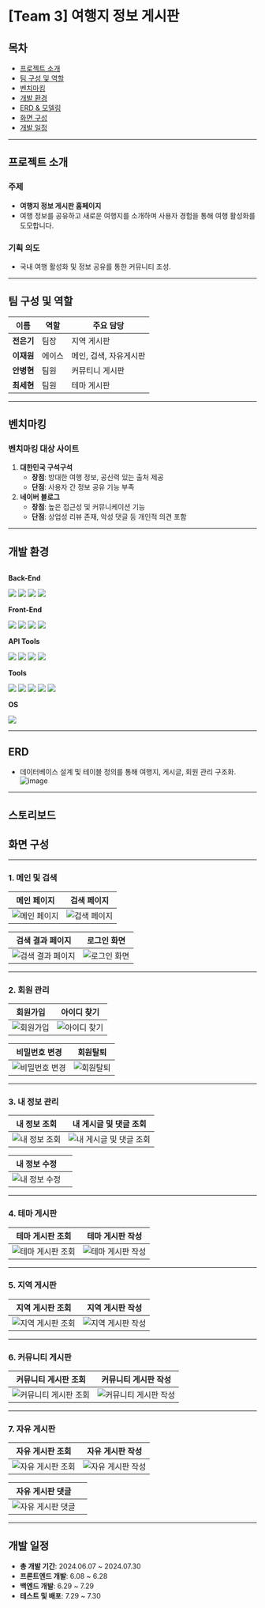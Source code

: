# [Team 3] 여행지 정보 게시판

## 목차
- [프로젝트 소개](#프로젝트-소개)
- [팀 구성 및 역할](#팀-구성-및-역할)
- [벤치마킹](#벤치마킹)
- [개발 환경](#개발-환경)
- [ERD & 모델링](#erd--모델링)
- [화면 구성](#화면-구성)
- [개발 일정](#개발-일정)

---

## 프로젝트 소개
### 주제
- **여행지 정보 게시판 홈페이지**
- 여행 정보를 공유하고 새로운 여행지를 소개하며 사용자 경험을 통해 여행 활성화를 도모합니다.

### 기획 의도
- 국내 여행 활성화 및 정보 공유를 통한 커뮤니티 조성.

---

## 팀 구성 및 역할
| 이름       | 역할      | 주요 담당 |
|------------|-----------|-----------|
| **전은기** | 팀장      | 지역 게시판 |
| **이재원** | 에이스    | 메인, 검색, 자유게시판  |
| **안병현** | 팀원      | 커뮤티니 게시판 |
| **최세현** | 팀원      | 테마 게시판 |

---

## 벤치마킹
### 벤치마킹 대상 사이트
1. **대한민국 구석구석**
   - **장점**: 방대한 여행 정보, 공신력 있는 출처 제공
   - **단점**: 사용자 간 정보 공유 기능 부족
2. **네이버 블로그**
   - **장점**: 높은 접근성 및 커뮤니케이션 기능
   - **단점**: 상업성 리뷰 존재, 악성 댓글 등 개인적 의견 포함

---

## 개발 환경
<div style="display:flex; flex-direction:column; align-items:flex-start;">
    <!-- Back-End -->
    <p><strong>Back-End</strong></p>
    <div>
        <img src="https://img.shields.io/badge/JDBC-007396?style=for-the-badge&logo=Java&logoColor=white">
        <img src="https://img.shields.io/badge/Lombok-FFA500?style=for-the-badge&logo=Java&logoColor=white">
        <img src="https://img.shields.io/badge/ApacheTomcat-F8DC75?style=for-the-badge&logo=apachetomcat&logoColor=white">
        <img src="https://img.shields.io/badge/Oracle-F80000?style=for-the-badge&logo=Oracle&logoColor=white">
    </div>
    <!-- Front-End -->
    <p><strong>Front-End</strong></p>
    <div>
        <img src="https://img.shields.io/badge/HTML5-E34F26?style=for-the-badge&logo=HTML5&logoColor=white">
        <img src="https://img.shields.io/badge/CSS3-1572B6?style=for-the-badge&logo=CSS3&logoColor=white">
        <img src="https://img.shields.io/badge/JavaScript-F7DF1E?style=for-the-badge&logo=JavaScript&logoColor=white">
        <img src="https://img.shields.io/badge/jQuery-0769AD?style=for-the-badge&logo=jQuery&logoColor=white">
    </div>
    <!-- API Tools -->
    <p><strong>API Tools</strong></p>
    <div>
        <img src="https://img.shields.io/badge/Ajax-FF007F?style=for-the-badge&logo=Ajax&logoColor=white">
        <img src="https://img.shields.io/badge/JSON-000000?style=for-the-badge&logo=JSON&logoColor=white">
        <img src="https://img.shields.io/badge/Gson-FFCA28?style=for-the-badge&logo=Google&logoColor=white">
        <img src="https://img.shields.io/badge/KakaoMap%20API-FFCD00?style=for-the-badge&logo=Kakao&logoColor=black">
    </div>
    <!-- Tools -->
    <p><strong>Tools</strong></p>
    <div>
        <img src="https://img.shields.io/badge/GitHub-181717?style=for-the-badge&logo=GitHub&logoColor=white">
        <img src="https://img.shields.io/badge/Sourcetree-0052CC?style=for-the-badge&logo=Sourcetree&logoColor=white">
        <img src="https://img.shields.io/badge/ERD%20Cloud-00C4B3?style=for-the-badge&logo=Database&logoColor=white">
        <img src="https://img.shields.io/badge/VisualStudioCode-007ACC?style=for-the-badge&logo=VisualStudioCode&logoColor=white">
        <img src="https://img.shields.io/badge/Eclipse-2C2255?style=for-the-badge&logo=Eclipse&logoColor=white">
    </div>
    <!-- OS -->
    <p><strong>OS</strong></p>
    <div>
        <img src="https://img.shields.io/badge/Windows-0078D6?style=for-the-badge&logo=Windows&logoColor=white">
    </div>
</div>




---

## ERD
- 데이터베이스 설계 및 테이블 정의를 통해 여행지, 게시글, 회원 관리 구조화.
![image](https://github.com/user-attachments/assets/a50edbb8-e4c0-46ad-97be-a7bcc063bb9f)

---

## 스토리보드

## 화면 구성

---

### 1. 메인 및 검색
| 메인 페이지 | 검색 페이지 |
|-------------|-------------|
| ![메인 페이지](https://raw.githubusercontent.com/team-lucky7/semiProject/main/StoryBoard/page26_1.jpg) | ![검색 페이지](https://raw.githubusercontent.com/team-lucky7/semiProject/main/StoryBoard/page27_1.jpg) |

| 검색 결과 페이지 | 로그인 화면 |
|------------------|-------------|
| ![검색 결과 페이지](https://raw.githubusercontent.com/team-lucky7/semiProject/main/StoryBoard/page28_1.jpg) | ![로그인 화면](https://raw.githubusercontent.com/team-lucky7/semiProject/main/StoryBoard/page29_1.jpg) |

---

### 2. 회원 관리
| 회원가입 | 아이디 찾기 |
|----------|-------------|
| ![회원가입](https://raw.githubusercontent.com/team-lucky7/semiProject/main/StoryBoard/page30_1.jpg) | ![아이디 찾기](https://raw.githubusercontent.com/team-lucky7/semiProject/main/StoryBoard/page31_1.jpg) |

| 비밀번호 변경 | 회원탈퇴 |
|---------------|----------|
| ![비밀번호 변경](https://raw.githubusercontent.com/team-lucky7/semiProject/main/StoryBoard/page32_1.jpg) | ![회원탈퇴](https://raw.githubusercontent.com/team-lucky7/semiProject/main/StoryBoard/page33_1.jpg) |

---

### 3. 내 정보 관리
| 내 정보 조회 | 내 게시글 및 댓글 조회 |
|--------------|-------------------------|
| ![내 정보 조회](https://raw.githubusercontent.com/team-lucky7/semiProject/main/StoryBoard/page34_1.jpg) | ![내 게시글 및 댓글 조회](https://raw.githubusercontent.com/team-lucky7/semiProject/main/StoryBoard/page35_1.jpg) |

| 내 정보 수정 | |
|---------------|---|
| ![내 정보 수정](https://raw.githubusercontent.com/team-lucky7/semiProject/main/StoryBoard/page36_1.jpg) |   |

---

### 4. 테마 게시판
| 테마 게시판 조회 | 테마 게시판 작성 |
|-------------------|-------------------|
| ![테마 게시판 조회](https://raw.githubusercontent.com/team-lucky7/semiProject/main/StoryBoard/page37_1.jpg) | ![테마 게시판 작성](https://raw.githubusercontent.com/team-lucky7/semiProject/main/StoryBoard/page38_1.jpg) |

---

### 5. 지역 게시판
| 지역 게시판 조회 | 지역 게시판 작성 |
|-------------------|-------------------|
| ![지역 게시판 조회](https://raw.githubusercontent.com/team-lucky7/semiProject/main/StoryBoard/page39_1.jpg) | ![지역 게시판 작성](https://raw.githubusercontent.com/team-lucky7/semiProject/main/StoryBoard/page42_1.jpg) |

---

### 6. 커뮤니티 게시판
| 커뮤니티 게시판 조회 | 커뮤니티 게시판 작성 |
|-----------------------|-----------------------|
| ![커뮤니티 게시판 조회](https://raw.githubusercontent.com/team-lucky7/semiProject/main/StoryBoard/page44_1.jpg) | ![커뮤니티 게시판 작성](https://raw.githubusercontent.com/team-lucky7/semiProject/main/StoryBoard/page46_1.jpg) |

---

### 7. 자유 게시판
| 자유 게시판 조회 | 자유 게시판 작성 |
|-------------------|-------------------|
| ![자유 게시판 조회](https://raw.githubusercontent.com/team-lucky7/semiProject/main/StoryBoard/page48_1.jpg) | ![자유 게시판 작성](https://raw.githubusercontent.com/team-lucky7/semiProject/main/StoryBoard/page49_1.jpg) |

| 자유 게시판 댓글 | |
|-------------------|---|
| ![자유 게시판 댓글](https://raw.githubusercontent.com/team-lucky7/semiProject/main/StoryBoard/page51_1.jpg) |   |



---

## 개발 일정
- **총 개발 기간**: 2024.06.07 ~ 2024.07.30
- **프론트엔드 개발**: 6.08 ~ 6.28
- **백엔드 개발**: 6.29 ~ 7.29
- **테스트 및 배포**: 7.29 ~ 7.30
